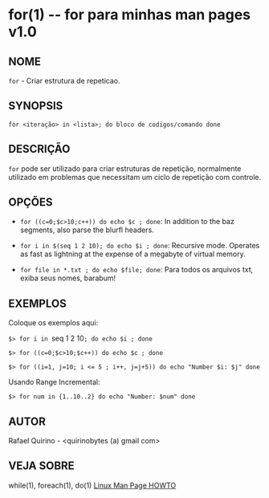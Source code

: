 for(1) -- for para minhas man pages v1.0
===============================================

NOME
----

`for` - Criar estrutura de repeticao.

SYNOPSIS
--------

`for <iteração> in <lista>; do
	bloco de codigos/comando
done`

DESCRIÇÃO
---------

`for` pode ser utilizado para criar estruturas de repetição, normalmente utilizado em problemas que necessitam um ciclo de repetição com controle.

OPÇÕES
------

* `for ((c=0;$c>10;c++)) do echo $c ; done`:
  In addition to the baz segments, also parse the blurfl headers.

* `for i in $(seq 1 2 10); do echo $i ; done`:
  Recursive mode. Operates as fast as lightning at the expense of a megabyte
  of virtual memory.

* `for file in *.txt ; do echo $file; done`:
  Para todos os arquivos txt, exiba seus nomes, barabum!

EXEMPLOS
--------

Coloque os exemplos aqui:

   `$> for i in `seq 1 2 10`; do echo $i ; done`

   `$> for ((c=0;$c>10;$c++)) do echo $c ; done `


`$> for ((i=1, j=10; i <= 5 ; i++, j=j+5))
do
 echo "Number $i: $j"
done
`

Usando Range Incremental:

`$> for num in {1..10..2}
do
 echo "Number: $num"
done`




AUTOR
-----

Rafael Quirino - <quirinobytes (a) gmail com>

VEJA SOBRE
----------

while(1), foreach(1), do(1) [Linux Man Page HOWTO](
http://www.schweikhardt.net/man_page_howto.html)

